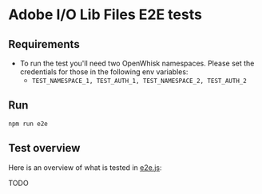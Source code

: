 # Adobe I/O Lib Files E2E tests

## Requirements

- To run the test you'll need two OpenWhisk namespaces. Please set the credentials for those in the following env
  variables:
  - `TEST_NAMESPACE_1, TEST_AUTH_1, TEST_NAMESPACE_2, TEST_AUTH_2`

## Run

`npm run e2e`

## Test overview

Here is an overview of what is tested in [e2e.js](./e2e.js):

TODO
